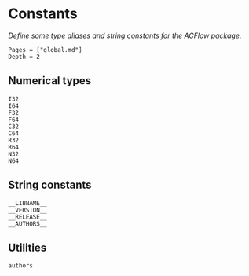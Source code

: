 # Constants

*Define some type aliases and string constants for the ACFlow package.*

```@contents
Pages = ["global.md"]
Depth = 2
```

## Numerical types

```@docs
I32
I64
F32
F64
C32
C64
R32
R64
N32
N64
```

## String constants

```@docs
__LIBNAME__
__VERSION__
__RELEASE__
__AUTHORS__
```

## Utilities

```@docs
authors
```
